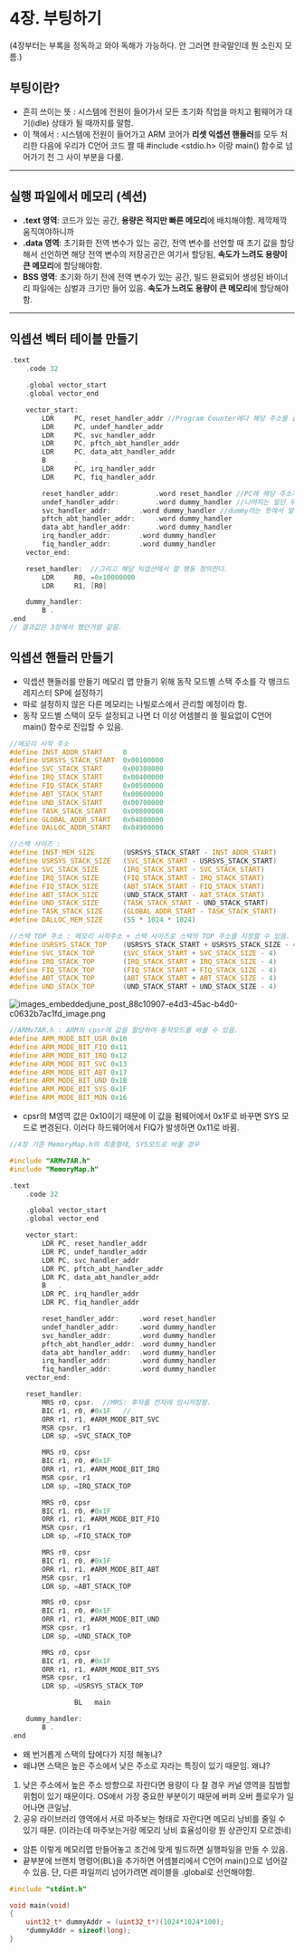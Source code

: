 # 4장. 부팅하기

(4장부터는 부록을 정독하고 와야 독해가 가능하다. 안 그러면 한국말인데 뭔 소린지 모름.)

## 부팅이란?

- 흔히 쓰이는 뜻 : 시스템에 전원이 들어가서 모든 초기화 작업을 마치고 펌웨어가 대기(idle) 상태가 될 때까지를 말함.
- 이 책에서 : 시스템에 전원이 들어가고 ARM 코어가 **리셋 익셉션 핸들러**를 모두 처리한 다음에 우리가 C언어 코드 짤 때 #include <stdio.h> 이랑 main() 함수로 넘어가기 전 그 사이 부분을 다룸.

---

## 실행 파일에서 메모리 (섹션)

- **.text 영역**: 코드가 있는 공간, **용량은 적지만 빠른 메모리**에 배치해야함. 제깍제깍 움직여야하니까
- **.data 영역**: 초기화한 전역 변수가 있는 공간, 전역 변수를 선언할 때 초기 값을 할당해서 선언하면 해당 전역 변수의 저장공간은 여기서 할당됨, **속도가 느려도 용량이 큰 메모리**에 할당해야함.
- **BSS 영역**: 초기화 하기 전에 전역 변수가 있는 공간, 빌드 완료되어 생성된 바이너리 파일에는 심벌과 크기만 들어 있음. **속도가 느려도 용량이 큰 메모리**에 할당해야함.

---

## 익셉션 벡터 테이블 만들기

```c
.text
	.code 32

	.global vector_start
	.global vector_end

	vector_start:
		LDR		PC, reset_handler_addr //Program Counter에다 해당 주소를 집어 넣음.
		LDR		PC, undef_handler_addr
		LDR		PC, svc_handler_addr
		LDR		PC, pftch_abt_handler_addr
		LDR		PC, data_abt_handler_addr
		B		.
		LDR		PC, irq_handler_addr
		LDR		PC, fiq_handler_addr

		reset_handler_addr: 		.word reset_handler //PC에 해당 주소가 들어가면 명령어 실행
		undef_handler_addr: 		.word dummy_handler //나머지는 일단 무한 루프 시켜줌.
		svc_handler_addr: 		.word dummy_handler //dummy라는 뜻에서 알 수 있듯 하는 거 없음
		pftch_abt_handler_addr: 	.word dummy_handler
		data_abt_handler_addr:  	.word dummy_handler
		irq_handler_addr:		.word dummy_handler
		fiq_handler_addr:		.word dummy_handler
	vector_end:

	reset_handler:  //그리고 해당 익셉션에서 할 행동 정의한다.
		LDR		R0, =0x10000000
		LDR		R1, [R0]

	dummy_handler:
		B .
.end
// 결과값은 3장에서 했던거랑 같음.
```

## 익셉션 핸들러 만들기

- 익셉션 핸들러를 만들기 메모리 맵 만들기 위해 동작 모드별 스택 주소를 각 뱅크드 레지스터 SP에 설정하기
- 따로 설정하지 않은 다른 메모리는 나빌로스에서 관리할 예정이라 함.
- 동작 모드별 스택이 모두 설정되고 나면 더 이상 어셈블리 쓸 필요없이 C언어 main() 함수로 진입할 수 있음.

```c
//메모리 시작 주소
#define INST_ADDR_START     0 
#define USRSYS_STACK_START  0x00100000
#define SVC_STACK_START     0x00300000
#define IRQ_STACK_START     0x00400000
#define FIQ_STACK_START     0x00500000
#define ABT_STACK_START     0x00600000
#define UND_STACK_START     0x00700000
#define TASK_STACK_START    0x00800000
#define GLOBAL_ADDR_START   0x04800000
#define DALLOC_ADDR_START   0x04900000

//스택 사이즈 : 
#define INST_MEM_SIZE       (USRSYS_STACK_START - INST_ADDR_START)
#define USRSYS_STACK_SIZE   (SVC_STACK_START - USRSYS_STACK_START)
#define SVC_STACK_SIZE      (IRQ_STACK_START - SVC_STACK_START)
#define IRQ_STACK_SIZE      (FIQ_STACK_START - IRQ_STACK_START)
#define FIQ_STACK_SIZE      (ABT_STACK_START - FIQ_STACK_START)
#define ABT_STACK_SIZE      (UND_STACK_START - ABT_STACK_START)
#define UND_STACK_SIZE      (TASK_STACK_START - UND_STACK_START)
#define TASK_STACK_SIZE     (GLOBAL_ADDR_START - TASK_STACK_START)
#define DALLOC_MEM_SIZE     (55 * 1024 * 1024)

//스택 TOP 주소 : 메모리 시작주소 + 스택 사이즈로 스택의 TOP 주소를 지정할 수 있음. 
#define USRSYS_STACK_TOP    (USRSYS_STACK_START + USRSYS_STACK_SIZE - 4)
#define SVC_STACK_TOP       (SVC_STACK_START + SVC_STACK_SIZE - 4)
#define IRQ_STACK_TOP       (IRQ_STACK_START + IRQ_STACK_SIZE - 4)
#define FIQ_STACK_TOP       (FIQ_STACK_START + FIQ_STACK_SIZE - 4)
#define ABT_STACK_TOP       (ABT_STACK_START + ABT_STACK_SIZE - 4)
#define UND_STACK_TOP       (UND_STACK_START + UND_STACK_SIZE - 4)
```

![images_embeddedjune_post_88c10907-e4d3-45ac-b4d0-c0632b7ac1fd_image.png](4%E1%84%8C%E1%85%A1%E1%86%BC%20%E1%84%87%E1%85%AE%E1%84%90%E1%85%B5%E1%86%BC%E1%84%92%E1%85%A1%E1%84%80%E1%85%B5%202b95ed770de54e35abb1c871aebdc7cb/images_embeddedjune_post_88c10907-e4d3-45ac-b4d0-c0632b7ac1fd_image.png)

```c
//ARMv7AR.h : ARM의 cpsr에 값을 할당하여 동작모드를 바꿀 수 있음.
#define ARM_MODE_BIT_USR 0x10
#define ARM_MODE_BIT_FIQ 0x11
#define ARM_MODE_BIT_IRQ 0x12
#define ARM_MODE_BIT_SVC 0x13
#define ARM_MODE_BIT_ABT 0x17
#define ARM_MODE_BIT_UND 0x1B
#define ARM_MODE_BIT_SYS 0x1F
#define ARM_MODE_BIT_MON 0x16
```

- cpsr의 M영역 값은 0x10이기 때문에 이 값을 펌웨어에서 0x1F로 바꾸면 SYS 모드로 변경된다. 이러다 하드웨어에서 FIQ가 발생하면 0x11로 바뀜.

```c
//4장 기준 MemoryMap.h의 최종형태, SYS모드로 바꿀 경우

#include "ARMv7AR.h"
#include "MemoryMap.h"

.text
    .code 32

    .global vector_start
    .global vector_end

    vector_start:
        LDR PC, reset_handler_addr
        LDR PC, undef_handler_addr
        LDR PC, svc_handler_addr
        LDR PC, pftch_abt_handler_addr
        LDR PC, data_abt_handler_addr
        B   .
        LDR PC, irq_handler_addr
        LDR PC, fiq_handler_addr

        reset_handler_addr:     .word reset_handler
        undef_handler_addr:     .word dummy_handler
        svc_handler_addr:       .word dummy_handler
        pftch_abt_handler_addr: .word dummy_handler
        data_abt_handler_addr:  .word dummy_handler
        irq_handler_addr:       .word dummy_handler
        fiq_handler_addr:       .word dummy_handler
    vector_end:

    reset_handler:
        MRS r0, cpsr.  //MRS: 후자를 전자에 임시저장함.
        BIC r1, r0, #0x1F   // 
        ORR r1, r1, #ARM_MODE_BIT_SVC
        MSR cpsr, r1
        LDR sp, =SVC_STACK_TOP

        MRS r0, cpsr
        BIC r1, r0, #0x1F
        ORR r1, r1, #ARM_MODE_BIT_IRQ
        MSR cpsr, r1
        LDR sp, =IRQ_STACK_TOP

        MRS r0, cpsr
        BIC r1, r0, #0x1F
        ORR r1, r1, #ARM_MODE_BIT_FIQ
        MSR cpsr, r1
        LDR sp, =FIQ_STACK_TOP

        MRS r0, cpsr
        BIC r1, r0, #0x1F
        ORR r1, r1, #ARM_MODE_BIT_ABT
        MSR cpsr, r1
        LDR sp, =ABT_STACK_TOP

        MRS r0, cpsr
        BIC r1, r0, #0x1F
        ORR r1, r1, #ARM_MODE_BIT_UND
        MSR cpsr, r1
        LDR sp, =UND_STACK_TOP

        MRS r0, cpsr
        BIC r1, r0, #0x1F
        ORR r1, r1, #ARM_MODE_BIT_SYS
        MSR cpsr, r1
        LDR sp, =USRSYS_STACK_TOP

				BL   main

    dummy_handler:
        B .
.end
```

- 왜 번거롭게 스택의 탑에다가 지정 해놓냐?
- 왜냐면 스택은 높은 주소에서 낮은 주소로 자라는 특징이 있기 때문임. 왜냐?
1. 낮은 주소에서 높은 주소 방향으로 자란다면 용량이 다 찰 경우 커널 영역을 침범할 위험이 있기 때문이다. OS에서 가장 중요한 부분이기 때문에 버퍼 오버 플로우가 일어나면 큰일남.
2. 공유 라이브러리 영역에서 서로 마주보는 형태로 자란다면 메모리 낭비를 줄일 수 있기 때문. (이라는데 마주보는거랑 메모리 낭비 효율성이랑 뭔 상관인지 모르겠네) 

- 암튼 이렇게 메모리맵 만들어놓고 조건에 맞게 빌드하면 실행파일을 만들 수 있음.
- 끝부분에 브랜치 명령어(BL)을 추가하면 어셈블리에서 C언어 main()으로 넘어갈 수 있음. 단, 다른 파일끼리 넘어가려면 레이블을 .global로 선언해야함.

```c
#include "stdint.h"

void main(void)
{
    uint32_t* dummyAddr = (uint32_t*)(1024*1024*100);
    *dummyAddr = sizeof(long);
}
```